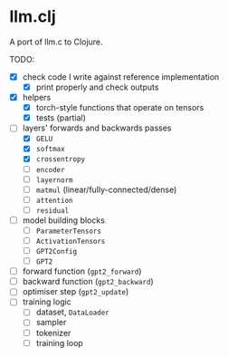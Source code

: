 # llm.clj

A port of llm.c to Clojure.

TODO:

- [x] check code I write against reference implementation
  - [x] print properly and check outputs
- [x] helpers
  - [x] torch-style functions that operate on tensors
  - [x] tests (partial)
- [ ] layers' forwards and backwards passes
  - [x] `GELU`
  - [x] `softmax`
  - [x] `crossentropy`
  - [ ] `encoder`
  - [ ] `layernorm`
  - [ ] `matmul` (linear/fully-connected/dense)
  - [ ] `attention`
  - [ ] `residual`
- [ ] model building blocks
  - [ ] `ParameterTensors`
  - [ ] `ActivationTensors`
  - [ ] `GPT2Config`
  - [ ] `GPT2`
- [ ] forward function (`gpt2_forward`)
- [ ] backward function (`gpt2_backward`)
- [ ] optimiser step (`gpt2_update`)
- [ ] training logic
  - [ ] dataset, `DataLoader`
  - [ ] sampler
  - [ ] tokenizer
  - [ ] training loop
